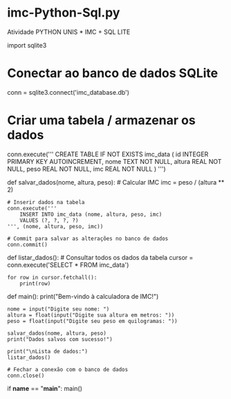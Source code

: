 # imc-Python-Sql.py
Atividade PYTHON UNIS * IMC + SQL LITE 


import sqlite3

# Conectar ao banco de dados SQLite
conn = sqlite3.connect('imc_database.db')

# Criar uma tabela / armazenar os dados
conn.execute('''
    CREATE TABLE IF NOT EXISTS imc_data (
        id INTEGER PRIMARY KEY AUTOINCREMENT,
        nome TEXT NOT NULL,
        altura REAL NOT NULL,
        peso REAL NOT NULL,
        imc REAL NOT NULL
    )
''')


def salvar_dados(nome, altura, peso):
    # Calcular IMC
    imc = peso / (altura ** 2)

    # Inserir dados na tabela
    conn.execute('''
        INSERT INTO imc_data (nome, altura, peso, imc)
        VALUES (?, ?, ?, ?)
    ''', (nome, altura, peso, imc))

    # Commit para salvar as alterações no banco de dados
    conn.commit()


def listar_dados():
    # Consultar todos os dados da tabela
    cursor = conn.execute('SELECT * FROM imc_data')

    for row in cursor.fetchall():
        print(row)


def main():
    print("Bem-vindo à calculadora de IMC!")

    nome = input("Digite seu nome: ")
    altura = float(input("Digite sua altura em metros: "))
    peso = float(input("Digite seu peso em quilogramas: "))

    salvar_dados(nome, altura, peso)
    print("Dados salvos com sucesso!")

    print("\nLista de dados:")
    listar_dados()

    # Fechar a conexão com o banco de dados
    conn.close()


if __name__ == "__main__":
    main()
